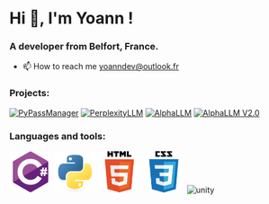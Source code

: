 # Hi 👋, I'm Yoann !

### A developer from Belfort, France.

- 📫 How to reach me [yoanndev@outlook.fr](mailto:yoanndev@outlook.fr)

### Projects:

[![PyPassManager](https://img.shields.io/badge/-PyPassManager-0366d6?style=for-the-badge)](https://github.com/PyPassManager/)
[![PerplexityLLM](https://img.shields.io/badge/-PerplexityLLM-0366d6?style=for-the-badge)](https://github.com/YoannDev90/PerplexityLLM)
[![AlphaLLM](https://img.shields.io/badge/-AlphaLLM-0366d6?style=for-the-badge)](https://github.com/YoannDev90/AlphaLLM)
[![AlphaLLM V2.0](https://img.shields.io/badge/-AlphaLLM-0366d6?style=for-the-badge)](https://github.com/YoannDev90/AlphaLLM-v2)

### Languages and tools:

<p align="left"> 
  <img src="https://raw.githubusercontent.com/devicons/devicon/master/icons/csharp/csharp-original.svg" alt="csharp" width="75" height="75"/> 
  <img src="https://raw.githubusercontent.com/devicons/devicon/master/icons/python/python-original.svg" alt="python" width="75" height="75"/> 
  <img src="https://raw.githubusercontent.com/devicons/devicon/master/icons/html5/html5-original-wordmark.svg" alt="html5" width="75" height="75"/> 
  <img src="https://raw.githubusercontent.com/devicons/devicon/master/icons/css3/css3-original-wordmark.svg" alt="css3" width="75" height="75"/> 
  <img src="https://www.vectorlogo.zone/logos/unity3d/unity3d-icon.svg" alt="unity" width="75" height="75"/> 
</p>
